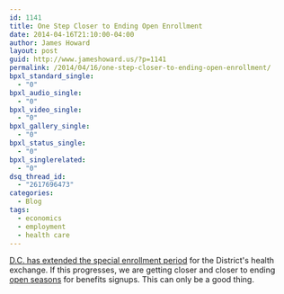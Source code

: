 ```yaml
---
id: 1141
title: One Step Closer to Ending Open Enrollment
date: 2014-04-16T21:10:00-04:00
author: James Howard
layout: post
guid: http://www.jameshoward.us/?p=1141
permalink: /2014/04/16/one-step-closer-to-ending-open-enrollment/
bpxl_standard_single:
  - "0"
bpxl_audio_single:
  - "0"
bpxl_video_single:
  - "0"
bpxl_gallery_single:
  - "0"
bpxl_status_single:
  - "0"
bpxl_singlerelated:
  - "0"
dsq_thread_id:
  - "2617696473"
categories:
  - Blog
tags:
  - economics
  - employment
  - health care
---
```

<a href="http://www.bizjournals.com/washington/blog/2014/04/special-enrollment-period-for-d-c-s-health.html">D.C. has extended the special enrollment period</a> for the District's health exchange.  If this progresses, we are getting closer and closer to ending <a href="http://en.wikipedia.org/wiki/Annual_enrollment">open seasons</a> for benefits signups.  This can only be a good thing.
